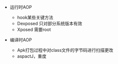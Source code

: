 


* 运行时AOP
    * hook某些关键方法 
    * Dexposed 只对部分系统版本有效
    * Xposed 需要root

* 编译时AOP
    * Apk打包过程中对class文件的字节码进行扫描更改 
    * aspactJ，重度
